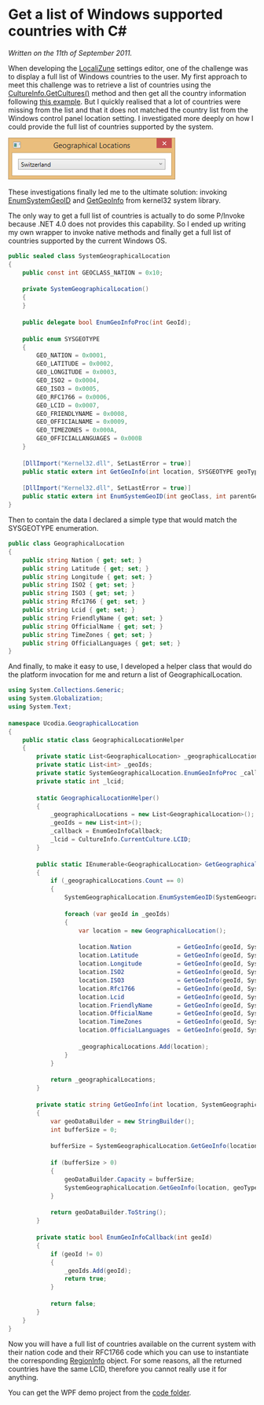 Get a list of Windows supported countries with C#
==
*Written on the 11th of September 2011.*

When developing the [LocaliZune][1] settings editor, one of the challenge was to display a full list of Windows countries to the user. My first approach to meet this challenge was to retrieve a list of countries using the [CultureInfo.GetCultures()][2] method and then get all the country information following [this example][3]. But I quickly realised that a lot of countries were missing from the list and that it does not matched the country list from the Windows control panel location setting. I investigated more deeply on how I could provide the full list of countries supported by the system.

![Geographical Location UI](img/geographical_location_ui.png)

These investigations finally led me to the ultimate solution: invoking [EnumSystemGeoID][4] and [GetGeoInfo][5] from kernel32 system library.

The only way to get a full list of countries is actually to do some P/Invoke because .NET 4.0 does not provides this capability. So I ended up writing my own wrapper to invoke native methods and finally get a full list of countries supported by the current Windows OS.

```csharp
public sealed class SystemGeographicalLocation
{
    public const int GEOCLASS_NATION = 0x10;

    private SystemGeographicalLocation()
    {
    }

    public delegate bool EnumGeoInfoProc(int GeoId);

    public enum SYSGEOTYPE
    {
        GEO_NATION = 0x0001,
        GEO_LATITUDE = 0x0002,
        GEO_LONGITUDE = 0x0003,
        GEO_ISO2 = 0x0004,
        GEO_ISO3 = 0x0005,
        GEO_RFC1766 = 0x0006,
        GEO_LCID = 0x0007,
        GEO_FRIENDLYNAME = 0x0008,
        GEO_OFFICIALNAME = 0x0009,
        GEO_TIMEZONES = 0x000A,
        GEO_OFFICIALLANGUAGES = 0x000B
    }

    [DllImport("Kernel32.dll", SetLastError = true)]
    public static extern int GetGeoInfo(int location, SYSGEOTYPE geoType, StringBuilder lpGeoData, int cchData, int langId);

    [DllImport("Kernel32.dll", SetLastError = true)]
    public static extern int EnumSystemGeoID(int geoClass, int parentGeoId, EnumGeoInfoProc lpGeoEnumProc);
}
```

Then to contain the data I declared a simple type that would match the SYSGEOTYPE enumeration.

```csharp
public class GeographicalLocation
{
    public string Nation { get; set; }
    public string Latitude { get; set; }
    public string Longitude { get; set; }
    public string ISO2 { get; set; }
    public string ISO3 { get; set; }
    public string Rfc1766 { get; set; }
    public string Lcid { get; set; }
    public string FriendlyName { get; set; }
    public string OfficialName { get; set; }
    public string TimeZones { get; set; }
    public string OfficialLanguages { get; set; }
}
```

And finally, to make it easy to use, I developed a helper class that would do the platform invocation for me and return a list of GeographicalLocation.

```csharp
using System.Collections.Generic;
using System.Globalization;
using System.Text;

namespace Ucodia.GeographicalLocation
{
    public static class GeographicalLocationHelper
    {
        private static List<GeographicalLocation> _geographicalLocations;
        private static List<int> _geoIds;
        private static SystemGeographicalLocation.EnumGeoInfoProc _callback;
        private static int _lcid;

        static GeographicalLocationHelper()
        {
            _geographicalLocations = new List<GeographicalLocation>();
            _geoIds = new List<int>();
            _callback = EnumGeoInfoCallback;
            _lcid = CultureInfo.CurrentCulture.LCID;
        }

        public static IEnumerable<GeographicalLocation> GetGeographicalLocations()
        {
            if (_geographicalLocations.Count == 0)
            {
                SystemGeographicalLocation.EnumSystemGeoID(SystemGeographicalLocation.GEOCLASS_NATION, 0, _callback);

                foreach (var geoId in _geoIds)
                {
                    var location = new GeographicalLocation();

                    location.Nation             = GetGeoInfo(geoId, SystemGeographicalLocation.SYSGEOTYPE.GEO_NATION, _lcid);
                    location.Latitude           = GetGeoInfo(geoId, SystemGeographicalLocation.SYSGEOTYPE.GEO_LATITUDE, _lcid);
                    location.Longitude          = GetGeoInfo(geoId, SystemGeographicalLocation.SYSGEOTYPE.GEO_LONGITUDE, _lcid);
                    location.ISO2               = GetGeoInfo(geoId, SystemGeographicalLocation.SYSGEOTYPE.GEO_ISO2, _lcid);
                    location.ISO3               = GetGeoInfo(geoId, SystemGeographicalLocation.SYSGEOTYPE.GEO_ISO3, _lcid);
                    location.Rfc1766            = GetGeoInfo(geoId, SystemGeographicalLocation.SYSGEOTYPE.GEO_RFC1766, _lcid);
                    location.Lcid               = GetGeoInfo(geoId, SystemGeographicalLocation.SYSGEOTYPE.GEO_LCID, _lcid);
                    location.FriendlyName       = GetGeoInfo(geoId, SystemGeographicalLocation.SYSGEOTYPE.GEO_FRIENDLYNAME, _lcid);
                    location.OfficialName       = GetGeoInfo(geoId, SystemGeographicalLocation.SYSGEOTYPE.GEO_OFFICIALNAME, _lcid);
                    location.TimeZones          = GetGeoInfo(geoId, SystemGeographicalLocation.SYSGEOTYPE.GEO_TIMEZONES, _lcid);
                    location.OfficialLanguages  = GetGeoInfo(geoId, SystemGeographicalLocation.SYSGEOTYPE.GEO_OFFICIALLANGUAGES, _lcid);

                    _geographicalLocations.Add(location);
                }
            }

            return _geographicalLocations;
        }

        private static string GetGeoInfo(int location, SystemGeographicalLocation.SYSGEOTYPE geoType, int langId)
        {
            var geoDataBuilder = new StringBuilder();
            int bufferSize = 0;

            bufferSize = SystemGeographicalLocation.GetGeoInfo(location, geoType, geoDataBuilder, 0, langId);

            if (bufferSize > 0)
            {
                geoDataBuilder.Capacity = bufferSize;
                SystemGeographicalLocation.GetGeoInfo(location, geoType, geoDataBuilder, bufferSize, langId);
            }

            return geoDataBuilder.ToString();
        }

        private static bool EnumGeoInfoCallback(int geoId)
        {
            if (geoId != 0)
            {
                _geoIds.Add(geoId);
                return true;
            }

            return false;
        }
    }
}
```

Now you will have a full list of countries available on the current system with their nation code and their RFC1766 code which you can use to instantiate the corresponding [RegionInfo][6] object. For some reasons, all the returned countries have the same LCID, therefore you cannot really use it for anything.

You can get the WPF demo project from the [code folder][7].

[1]: http://localizune.codeplex.com
[2]: http://msdn.microsoft.com/en-us/library/system.globalization.cultureinfo.getcultures.aspx
[3]: http://www.daniweb.com/software-development/csharp/threads/265484
[4]: http://msdn.microsoft.com/en-us/library/dd317826%28v=vs.85%29.aspx
[5]: http://msdn.microsoft.com/en-us/library/dd318099%28v=vs.85%29.aspx
[6]: http://msdn.microsoft.com/en-us/library/system.globalization.regioninfo.aspx
[7]: code
